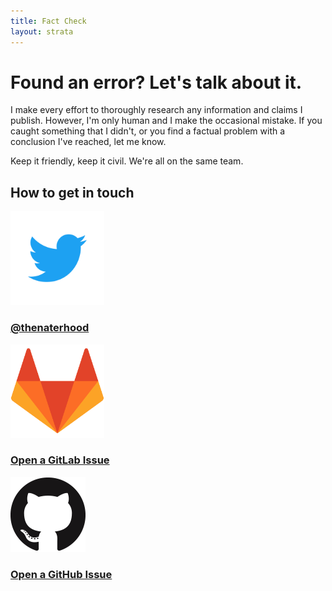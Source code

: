 ```yaml
---
title: Fact Check
layout: strata
---
```


# Found an error? Let's talk about it.

I make every effort to thoroughly research any information and claims I publish. However, I'm only human and I make the occasional mistake. If you caught something that I didn't, or you find a factual problem with a conclusion I've reached, let me know.

Keep it friendly, keep it civil. We're all on the same team.

<style type="text/css">
@media only screen
and (min-width : 1024px ){

figure {
    width: 25%;
    max-width: 128px;
    float: left;
    margin: 0;
    text-align: center;
    padding: 0;
}

}

@media only screen
and (max-width : 1023px ){
figure {
    width: 45%;
    max-width: 128px;
    margin: auto;
    text-align: center;
    padding: 0;
}
</style>
## How to get in touch

<div class="row">
<article class="6u 12u$(xsmall) work-item">
<a class="image fit thumb" href="https://twitter.com/thenaterhood">
<img src="/images/external_logos/twitter.png" style="max-width: 150px;">
</a>
<h3><a href="https://twitter.com/thenaterhood">@thenaterhood</a></h3>
</article>

<article class="6u 12u$(xsmall) work-item">
<a class="image fit thumb" href="https://gitlab.com/thenaterhood/thenaterhood.gitlab.io/issues">
<img src="/images/external_logos/gitlab.png" style="max-width: 150px;">
</a>
<h3><a href="https://gitlab.com/thenaterhood/thenaterhood.gitlab.io/issues">Open a GitLab Issue</a></h3>
</article>

</div>

<article class="6u 12u$(xsmall) work-item">
<a class="image fit thumb" href="https://github.com/thenaterhood/thenaterhood.github.io/issues">
<img src="/images/external_logos/github.png" style="max-width: 150px;">
</a>
<h3><a href="https://github.com/thenaterhood/thenaterhood.github.io/issues">Open a GitHub Issue</a></h3>
</article>

